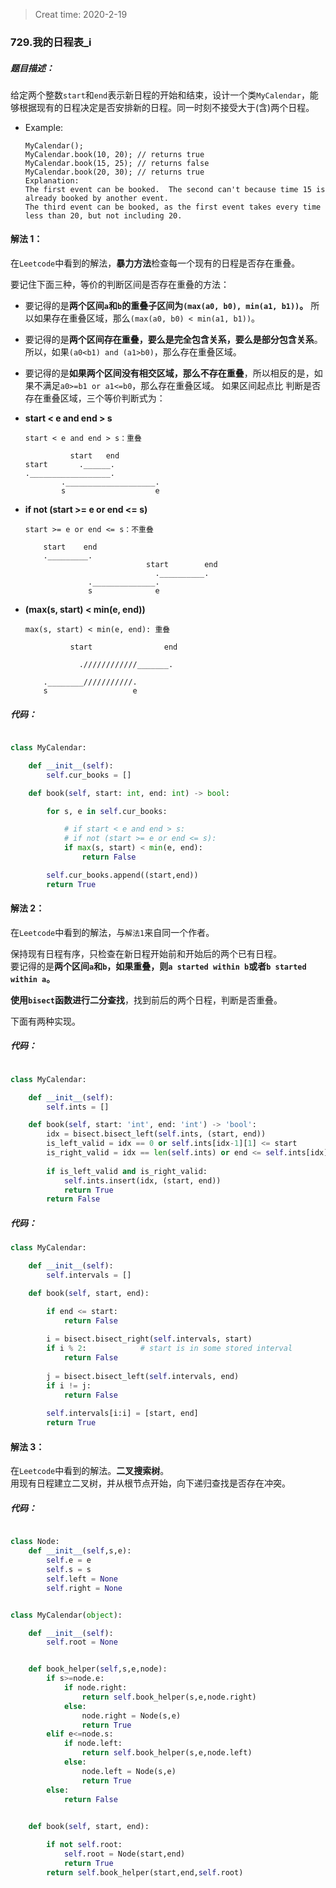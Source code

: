 > Creat time: 2020-2-19
### 729.我的日程表_i
##### 题目描述：
给定两个整数`start`和`end`表示新日程的开始和结束，设计一个类`MyCalendar`，能够根据现有的日程决定是否安排新的日程。同一时刻不接受大于(含)两个日程。

- Example:
    ```
    MyCalendar();
    MyCalendar.book(10, 20); // returns true
    MyCalendar.book(15, 25); // returns false
    MyCalendar.book(20, 30); // returns true
    Explanation: 
    The first event can be booked.  The second can't because time 15 is already booked by another event.
    The third event can be booked, as the first event takes every time less than 20, but not including 20.
    ```  

#### 解法 1：  
在`Leetcode`中看到的解法，**暴力方法**检查每一个现有的日程是否存在重叠。  

要记住下面三种，等价的判断区间是否存在重叠的方法：
- 要记得的是**两个区间`a`和`b`的重叠子区间为`(max(a0, b0), min(a1, b1))`。** 所以如果存在重叠区域，那么`(max(a0, b0) < min(a1, b1))`。  
- 要记得的是**两个区间存在重叠，要么是完全包含关系，要么是部分包含关系**。所以，如果`(a0<b1) and (a1>b0)`，那么存在重叠区域。
- 要记得的是**如果两个区间没有相交区域，那么不存在重叠**，所以相反的是，如果不满足`a0>=b1 or a1<=b0`，那么存在重叠区域。
如果区间起点比
判断是否存在重叠区域，三个等价判断式为：  

- **start < e and end > s**

    ```
    start < e and end > s：重叠

              start   end
    start       .______.
    .__________________.
            .____________________.
            s                    e
    ```
- **if not (start >= e or end <= s)**

    ```
    start >= e or end <= s：不重叠

        start    end            
        ._________. 
                               start        end 
                                 .__________.
                  .______________.
                  s              e
    ```
- **(max(s, start) < min(e, end))**  
   
    ```
    max(s, start) < min(e, end): 重叠

              start                end

                .////////////_______.

        .________///////////.
        s                   e

    ```

##### 代码：

```python

class MyCalendar:

    def __init__(self):
        self.cur_books = []

    def book(self, start: int, end: int) -> bool:

        for s, e in self.cur_books:

            # if start < e and end > s:
            # if not (start >= e or end <= s):
            if max(s, start) < min(e, end):
                return False

        self.cur_books.append((start,end))
        return True

```

#### 解法 2：  
在`Leetcode`中看到的解法，与`解法1`来自同一个作者。  
  
保持现有日程有序，只检查在新日程开始前和开始后的两个已有日程。  
要记得的是**两个区间`a`和`b`，如果重叠，则`a started within b`或者`b started within a`。**  

**使用`bisect`函数进行二分查找**，找到前后的两个日程，判断是否重叠。  

下面有两种实现。  
  
##### 代码：

```python

class MyCalendar:

    def __init__(self):
        self.ints = []        

    def book(self, start: 'int', end: 'int') -> 'bool':
        idx = bisect.bisect_left(self.ints, (start, end))
        is_left_valid = idx == 0 or self.ints[idx-1][1] <= start
        is_right_valid = idx == len(self.ints) or end <= self.ints[idx][0]
        
        if is_left_valid and is_right_valid:
            self.ints.insert(idx, (start, end))
            return True
        return False

```

##### 代码：  
  
```python
class MyCalendar:

    def __init__(self):
        self.intervals = []

    def book(self, start, end):

        if end <= start:
            return False
        
        i = bisect.bisect_right(self.intervals, start)
        if i % 2:            # start is in some stored interval
            return False
        
        j = bisect.bisect_left(self.intervals, end)
        if i != j:
            return False
        
        self.intervals[i:i] = [start, end]
        return True
```


#### 解法 3：  
在`Leetcode`中看到的解法。**二叉搜索树**。  
用现有日程建立二叉树，并从根节点开始，向下递归查找是否存在冲突。
  
##### 代码：

```python

class Node:
    def __init__(self,s,e):
        self.e = e
        self.s = s
        self.left = None
        self.right = None


class MyCalendar(object):

    def __init__(self):
        self.root = None


    def book_helper(self,s,e,node):
        if s>=node.e:
            if node.right:
                return self.book_helper(s,e,node.right)
            else:
                node.right = Node(s,e)
                return True
        elif e<=node.s:
            if node.left:
                return self.book_helper(s,e,node.left)
            else:
                node.left = Node(s,e)
                return True
        else:
            return False
        

    def book(self, start, end):

        if not self.root:
            self.root = Node(start,end)
            return True
        return self.book_helper(start,end,self.root)
        
```
